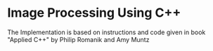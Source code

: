 # Image Processing Using C++
The Implementation is based on instructions and code given in book "Applied C++" by Philip Romanik and Amy Muntz